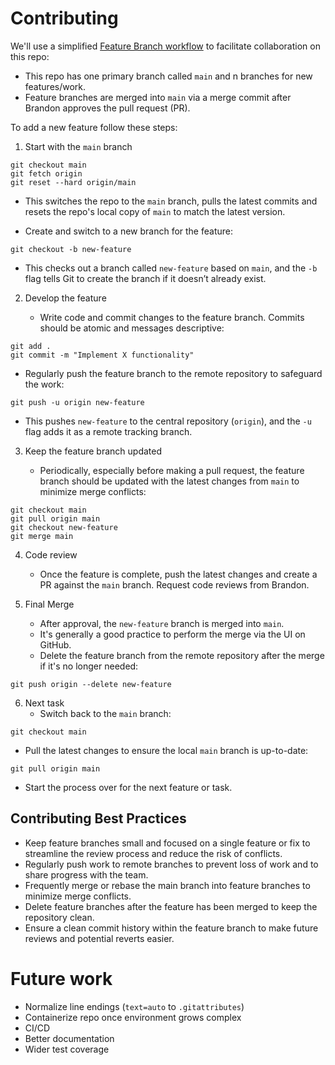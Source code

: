 # Contributing
We'll use a simplified [Feature Branch workflow](https://www.atlassian.com/git/tutorials/comparing-workflows/feature-branch-workflow) to facilitate collaboration on this repo:
* This repo has one primary branch called `main` and n branches for new features/work.
* Feature branches are merged into `main` via a merge commit after Brandon approves the pull request (PR).

To add a new feature follow these steps:

1. Start with the `main` branch

```
git checkout main
git fetch origin 
git reset --hard origin/main
```  
* This switches the repo to the `main` branch, pulls the latest commits and resets the repo's local copy of `main` to match the latest version.

* Create and switch to a new branch for the feature:

```
git checkout -b new-feature
```
* This checks out a branch called `new-feature` based on `main`, and the `-b` flag tells Git to create the branch if it doesn’t already exist.

2. Develop the feature

    * Write code and commit changes to the feature branch. Commits should be atomic and messages descriptive:

```
git add .
git commit -m "Implement X functionality"
```

* Regularly push the feature branch to the remote repository to safeguard the work:

```
git push -u origin new-feature
```
* This  pushes `new-feature` to the central repository (`origin`), and the `-u` flag adds it as a remote tracking branch. 

3. Keep the feature branch updated

    * Periodically, especially before making a pull request, the feature branch should be updated with the latest changes from `main` to minimize merge conflicts:

```
git checkout main
git pull origin main
git checkout new-feature
git merge main
```

4. Code review  

    * Once the feature is complete, push the latest changes and create a PR against the `main` branch. Request code reviews from Brandon.

5. Final Merge

    * After approval, the `new-feature` branch is merged into `main`.
    * It's generally a good practice to perform the merge via the UI on GitHub.
    * Delete the feature branch from the remote repository after the merge if it's no longer needed:

```
git push origin --delete new-feature
```

6. Next task
    * Switch back to the `main` branch:

```
git checkout main
```

* Pull the latest changes to ensure the local `main` branch is up-to-date:
```
git pull origin main
```
* Start the process over for the next feature or task.

## Contributing Best Practices
* Keep feature branches small and focused on a single feature or fix to streamline the review process and reduce the risk of conflicts.
* Regularly push work to remote branches to prevent loss of work and to share progress with the team.
* Frequently merge or rebase the main branch into feature branches to minimize merge conflicts.
* Delete feature branches after the feature has been merged to keep the repository clean.
* Ensure a clean commit history within the feature branch to make future reviews and potential reverts easier. 

# Future work
* Normalize line endings (`text=auto` to `.gitattributes`)
* Containerize repo once environment grows complex
* CI/CD
* Better documentation
* Wider test coverage